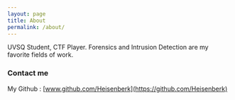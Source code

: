 ```yaml
---
layout: page
title: About
permalink: /about/
---
```


UVSQ Student, CTF Player. 
Forensics and Intrusion Detection are my favorite fields of work.

### Contact me



My Github : [www.github.com/Heisenberk](https://github.com/Heisenberk)


